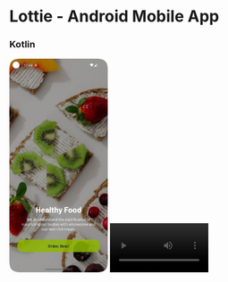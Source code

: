 # Lottie - Android Mobile App

### Kotlin

<img src="record.png" alt="Record" width="35%" height="auto"> <video width="35%" height="auto" autoplay loop>
  <source src="record.mp4" type="video/mp4">
</video>